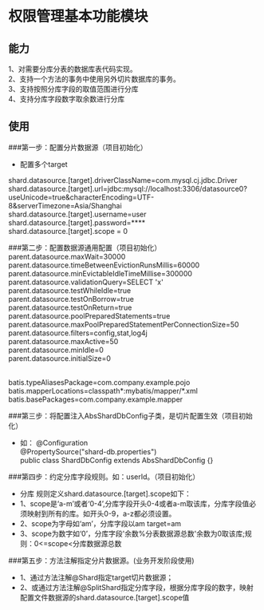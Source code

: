 # 权限管理基本功能模块

## 能力

1、对需要分库分表的数据库表代码实现。<br/>
2、支持一个方法的事务中使用另外切片数据库的事务。<br/>
3、支持按照分库字段的取值范围进行分库<br/>
4、支持分库字段数字取余数进行分库<br/>

## 使用
###第一步：配置分片数据源（项目初始化）
* 配置多个target

shard.datasource.[target].driverClassName=com.mysql.cj.jdbc.Driver
shard.datasource.[target].url=jdbc:mysql://localhost:3306/datasource0?useUnicode=true&characterEncoding=UTF-8&serverTimezone=Asia/Shanghai<br/>
shard.datasource.[target].username=user<br/>
shard.datasource.[target].password=****<br/>
shard.datasource.[target].scope = 0<br/>

###第二步：配置数据源通用配置（项目初始化）
parent.datasource.maxWait=30000<br/>
parent.datasource.timeBetweenEvictionRunsMillis=60000<br/>
parent.datasource.minEvictableIdleTimeMillise=300000<br/>
parent.datasource.validationQuery=SELECT 'x'<br/>
parent.datasource.testWhileIdle=true<br/>
parent.datasource.testOnBorrow=true<br/>
parent.datasource.testOnReturn=true<br/>
parent.datasource.poolPreparedStatements=true<br/>
parent.datasource.maxPoolPreparedStatementPerConnectionSize=50<br/>
parent.datasource.filters=config,stat,log4j<br/>
parent.datasource.maxActive=50<br/>
parent.datasource.minIdle=0<br/>
parent.datasource.initialSize=0<br/><br/>

batis.typeAliasesPackage=com.company.example.pojo<br/>
batis.mapperLocations=classpath*:mybatis/mapper/*.xml<br/>
batis.basePackages=com.company.example.mapper

###第三步：将配置注入AbsShardDbConfig子类，是切片配置生效（项目初始化）
* 如：
@Configuration<br/>
@PropertySource("shard-db.properties")<br/>
public class ShardDbConfig extends AbsShardDbConfig {}<br/>

###第四步：约定分库字段规则。如：userId。（项目初始化）
* 分库 规则定义shard.datasource.[target].scope如下：
*  1、scope是‘a-m’或者‘0-4’,分库字段开头0-4或者a-m取该库，分库字段值必须映射到所有的库。如开头0-9，a-z都必须设置。
*  2、scope为字母如‘am’，分库字段以am target=am
*  3、scope为数字如‘0’，分库字段'余数%分表数据源总数'余数为0取该库;规则：0<=scope<分库数据源总数


###第五步：方法注解指定分片数据源。(业务开发阶段使用)
* 1、通过方法注解@Shard指定target切片数据源；
* 2、或通过方法注解@SplitShard指定分库字段，根据分库字段的数字，映射配置文件数据源的shard.datasource.[target].scope值<br/>
